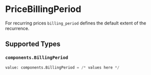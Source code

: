 # PriceBillingPeriod

For recurring prices `billing_period` defines the default extent of the recurrence.


## Supported Types

### `components.BillingPeriod`

```python
value: components.BillingPeriod = /* values here */
```

